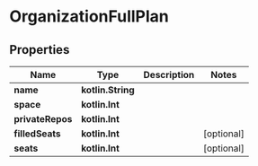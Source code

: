 
# OrganizationFullPlan

## Properties
Name | Type | Description | Notes
------------ | ------------- | ------------- | -------------
**name** | **kotlin.String** |  | 
**space** | **kotlin.Int** |  | 
**privateRepos** | **kotlin.Int** |  | 
**filledSeats** | **kotlin.Int** |  |  [optional]
**seats** | **kotlin.Int** |  |  [optional]



